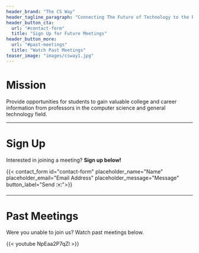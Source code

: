 ```yaml
---
header_brand: "The CS Way"
header_tagline_paragraph: "Connecting The Future of Technology to the Researchers of Today"
header_button_cta:
  url: "#contact-form"
  title: "Sign Up for Future Meetings"
header_button_more:
  url: "#past-meetings"
  title: "Watch Past Meetings"
teaser_image: "images/csway1.jpg"
---
```


# Mission

Provide opportunities for students to gain valuable college and career information from professors in the computer science and general technology field. 

---
# Sign Up
Interested in joining a meeting? **Sign up below!**

{{< contact_form id="contact-form" placeholder_name="Name" placeholder_email="Email Address" placeholder_message="Message" button_label="Send ✉️">}}

---

# Past Meetings

Were you unable to join us? Watch past meetings below.

{{< youtube NpEaa2P7qZl >}}
